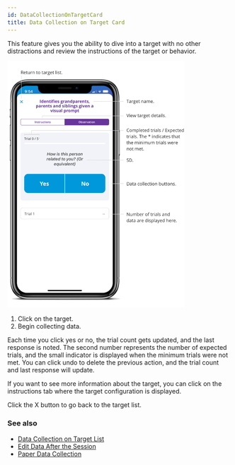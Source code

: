 ```yaml
---
id: DataCollectionOnTargetCard
title: Data Collection on Target Card
---
```


This feature gives you the ability to dive into a target with no other distractions and review the instructions of the target or behavior.  

<img src="/img/TargetCard.png" width="400" />

1. Click on the target.
2. Begin collecting data.
  

Each time you click yes or no, the trial count gets updated, and the last response is noted. The second number represents the number of expected trials, and the small indicator is displayed when the minimum trials were not met. You can click undo to delete the previous action, and the trial count and last response will update. 
 
If you want to see more information about the target, you can click on the instructions tab where the target configuration is displayed.  

Click the X button to go back to the target list.  

### See also
- [Data Collection on Target List](DataCollection/DataCollectionTargetList.md)
- [Edit Data After the Session](DataCollection/EditDataAfterSession.md)
- [Paper Data Collection](DataCollection/PaperDataCollection.md)